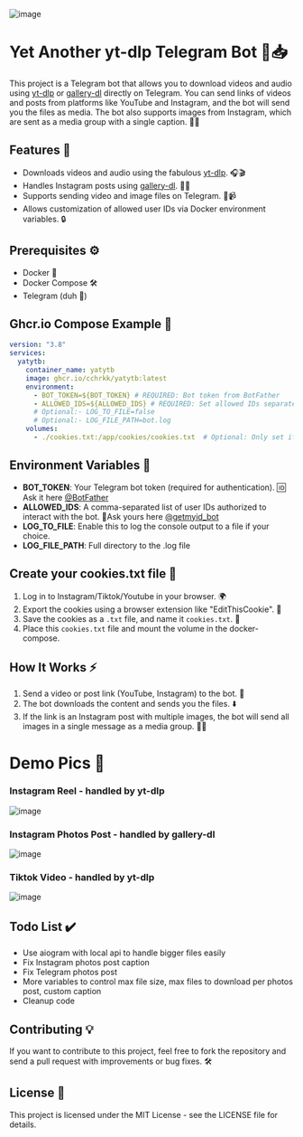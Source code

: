 ![image](https://github.com/user-attachments/assets/20eadb48-f19c-44c4-b17c-b7e96beaa504)
# Yet Another yt-dlp Telegram Bot 🎥📥

This project is a Telegram bot that allows you to download videos and audio using [yt-dlp](https://github.com/yt-dlp/yt-dlp) or [gallery-dl](https://github.com/mikf/gallery-dl) directly on Telegram. You can send links of videos and posts from platforms like YouTube and Instagram, and the bot will send you the files as media. The bot also supports images from Instagram, which are sent as a media group with a single caption. 📲✨

## Features 🌟

- Downloads videos and audio using the fabulous [yt-dlp](https://github.com/yt-dlp/yt-dlp). 🎧🎬
- Handles Instagram posts using [gallery-dl](https://github.com/mikf/gallery-dl). 📸📲
- Supports sending video and image files on Telegram. 💬📹
- Allows customization of allowed user IDs via Docker environment variables. 🔒

## Prerequisites ⚙️

- Docker 🐳
- Docker Compose 🛠️
- Telegram (duh 🫠)

## Ghcr.io Compose Example 🚀

```yaml
version: "3.8"
services:
  yatytb:
    container_name: yatytb
    image: ghcr.io/cchrkk/yatytb:latest
    environment:
      - BOT_TOKEN=${BOT_TOKEN} # REQUIRED: Bot token from BotFather
      - ALLOWED_IDS=${ALLOWED_IDS} # REQUIRED: Set allowed IDs separated by comma
      # Optional:- LOG_TO_FILE=false
      # Optional:- LOG_FILE_PATH=bot.log
    volumes:
      - ./cookies.txt:/app/cookies/cookies.txt  # Optional: Only set if cookies needed
```

## Environment Variables 🔑
- **BOT_TOKEN**: Your Telegram bot token (required for authentication). 🆔
  Ask it here [@BotFather](https://t.me/BotFather)
- **ALLOWED_IDS**: A comma-separated list of user IDs authorized to interact with the bot. 🔗Ask yours here [@getmyid_bot](https://t.me/getmyid_bot)
- **LOG_TO_FILE**: Enable this to log the console output to a file if your choice.
- **LOG_FILE_PATH**: Full directory to the .log file 

## Create your cookies.txt file 🍪
1. Log in to Instagram/Tiktok/Youtube in your browser. 🌍
2. Export the cookies using a browser extension like "EditThisCookie". 🔐
3. Save the cookies as a `.txt` file, and name it `cookies.txt`. 💾
4. Place this `cookies.txt` file and mount the volume in the docker-compose.

## How It Works ⚡
1. Send a video or post link (YouTube, Instagram) to the bot. 📨
2. The bot downloads the content and sends you the files. ⬇️
3. If the link is an Instagram post with multiple images, the bot will send all images in a single message as a media group. 📸🎨
   
# Demo Pics 🤳

### Instagram Reel - handled by yt-dlp

![image](https://github.com/user-attachments/assets/2573f840-121f-4981-bf5e-0611a21b9c95)


### Instagram Photos Post - handled by gallery-dl

![image](https://github.com/user-attachments/assets/e756bb59-fc2e-4cfb-bcff-b20dc1400c80)


### Tiktok Video - handled by yt-dlp

![image](https://github.com/user-attachments/assets/8ed6f77a-1cd9-4f30-bd31-881b55f2a2ab)

## Todo List ✔️
- Use aiogram with local api to handle bigger files easily
- Fix Instagram photos post caption
- Fix Telegram photos post
- More variables to control max file size, max files to download per photos post, custom caption
- Cleanup code
  
## Contributing 💡
If you want to contribute to this project, feel free to fork the repository and send a pull request with improvements or bug fixes. 🛠️

## License 📜
This project is licensed under the MIT License - see the LICENSE file for details.
